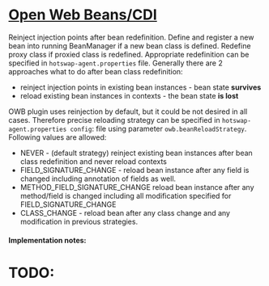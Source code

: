 [Open Web Beans/CDI](http://openwebbeans.apache.org/)
=====================================
Reinject injection points after bean redefinition. Define and register a new bean into running BeanManager if a new bean class is defined.
Redefine proxy class if proxied class is redefined. Appropriate redefinition can be specified in `hotswap-agent.properties` file. Generally
there are 2 approaches what to do after bean class redefinition:

* reinject injection points in existing bean instances - bean state **survives**
* reload existing bean instances in contexts - the bean state **is lost**

OWB plugin uses reinjection by default, but it could be not desired in all cases. Therefore precise reloading strategy can be specified
in `hotswap-agent.properties config`: file using parameter `owb.beanReloadStrategy`. Following values are allowed:

* NEVER - (default strategy) reinject existing bean instances after bean class redefinition and never reload contexts
* FIELD_SIGNATURE_CHANGE - reload bean instance after any field is changed including annotation of fields as well.
* METHOD_FIELD_SIGNATURE_CHANGE reload bean instance after any method/field is changed including all modification specified for FIELD_SIGNATURE_CHANGE
* CLASS_CHANGE - reload bean after any class change and any modification in previous strategies.

#### Implementation notes:

# TODO:
